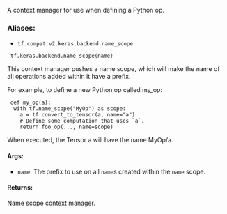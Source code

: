 
A context manager for use when defining a Python op.
### Aliases:
- `tf.compat.v2.keras.backend.name_scope`

```
 tf.keras.backend.name_scope(name)
```

This context manager pushes a name scope, which will make the name of all operations added within it have a prefix.

For example, to define a new Python op called my_op:

```
 def my_op(a):
  with tf.name_scope("MyOp") as scope:
    a = tf.convert_to_tensor(a, name="a")
    # Define some computation that uses `a`.
    return foo_op(..., name=scope)
```

When executed, the Tensor a will have the name MyOp/a.
#### Args:
- `name`: The prefix to use on all `name`s created within the `name` scope.
#### Returns:

Name scope context manager.
